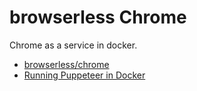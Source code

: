 # browserless Chrome

Chrome as a service in docker.

- [browserless/chrome](https://github.com/browserless/chrome)
- [Running Puppeteer in Docker](https://github.com/puppeteer/puppeteer/blob/master/docs/troubleshooting.md#running-puppeteer-in-docker)